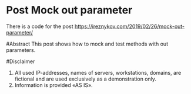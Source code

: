 # Post Mock out parameter
There is a code for the post https://ireznykov.com/2019/02/26/mock-out-parameter/

#Abstract
This post shows how to mock and test methods with out parameters.

#Disclaimer
1. All used IP-addresses, names of servers, workstations, domains, are fictional and are used exclusively as a demonstration only.
2. Information is provided «AS IS».